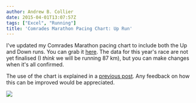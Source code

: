 ```yaml
---
author: Andrew B. Collier
date: 2015-04-01T13:07:57Z
tags: ["Excel", "Running"]
title: 'Comrades Marathon Pacing Chart: Up Run'
---
```


I've updated my Comrades Marathon pacing chart to include both the Up and Down runs. You can grab it [here](http://162.243.184.248/wp-content/uploads/2015/04/comrades-pacing.xlsx). The data for this year's race are not yet finalised (I _think_ we will be running 87 km), but you can make changes when it's all confirmed.

<!--more-->

The use of the chart is explained in a [previous post](http://www.exegetic.biz/blog/2014/05/personalised-comrades-marathon-pacing-chart/). Any feedback on how this can be improved would be appreciated.

<img src="/img/2015/04/comrades-pacing-2015.png">
